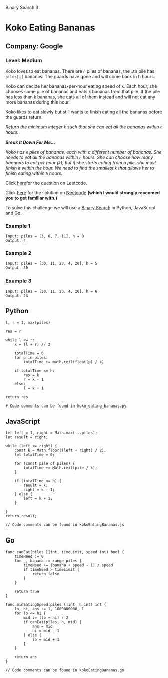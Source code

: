 Binary Search 3
# Koko Eating Bananas
## Company: Google
### Level: Medium

Koko loves to eat bananas. There are `n` piles of bananas, the `i`th pile has `piles[i]` bananas. The guards have gone and will come back in h hours.

Koko can decide her bananas-per-hour eating speed of `k`. Each hour, she chooses some pile of bananas and eats `k` bananas from that pile. If the pile has less than `k` bananas, she eats all of them instead and will not eat any more bananas during this hour.

Koko likes to eat slowly but still wants to finish eating all the bananas before the guards return.

*Return the minimum integer `k` such that she can eat all the bananas within `h` hours.*

***Break It Down For Me...***

*Koko has `n` piles of bananas, each with a different number of bananas.*
*She needs to eat all the bananas within `h` hours.*
*She can choose how many bananas to eat per hour (`k`),* 
*but if she starts eating from a pile, she must finish it within the hour.* 
*We need to find the smallest `k` that allows her to finish eating within `h` hours.*

Click [here](https://leetcode.com/problems/koko-eating-bananas/description/)for the question on Leetcode.

Click [here](https://www.youtube.com/watch?v=U2SozAs9RzA) for the solution on [Neetcode](https://neetcode.io/) **(which I would strongly reccomed you to get familiar with.)**

To solve this challenge we will use a [Binary Search](https://www.geeksforgeeks.org/what-is-binary-search-algorithm/) in Python, JavaScript and Go.

### Example 1
```
Input: piles = [3, 6, 7, 11], h = 8
Output: 4
```

### Example 2
```
Input: piles = [30, 11, 23, 4, 20], h = 5
Output: 30
```

### Example 3
```
Input: piles = [30, 11, 23, 4, 20], h = 6
Output: 23
```

## Python
```
l, r = 1, max(piles)

res = r

while l <= r:
    k = (l + r) // 2

    totalTime = 0
    for p in piles:
        totalTime += math.ceil(float(p) / k)

    if totalTime <= h:
        res = k
        r = k - 1
    else:
        l = k + 1

return res

# Code comments can be found in koko_eating_bananas.py
```

## JavaScript
```
let left = 1, right = Math.max(...piles);
let result = right;

while (left <= right) {
    const k = Math.floor((left + right) / 2);
    let totalTime = 0;
    
    for (const pile of piles) {
        totalTime += Math.ceil(pile / k);
    }
    
    if (totalTime <= h) {
        result = k;
        right = k - 1;
    } else {
        left = k + 1;
    }
    
}
return result;

// Code comments can be found in kokoEatingBananas.js
```

## Go
```
func canEat(piles []int, timeLimit, speed int) bool {
	timeNeed := 0
	for _, banana := range piles {
		timeNeed += (banana + speed - 1) / speed
		if timeNeed > timeLimit {
			return false
		}
	}

	return true
}

func minEatingSpeed(piles []int, h int) int {
	lo, hi, ans := 1, 1000000000, 1
	for lo <= hi {
		mid := (lo + hi) / 2
		if canEat(piles, h, mid) {
			ans = mid
			hi = mid - 1
		} else {
			lo = mid + 1
		}
	}

	return ans
}

// Code comments can be found in kokoEatingBananas.go
```